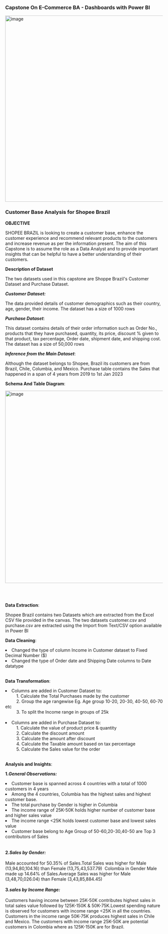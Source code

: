 ### Capstone On E-Commerce BA - Dashboards with Power BI ###

<img width="596" alt="image" src="https://github.com/radha-r27/radha-r27/assets/144864829/39255b2c-60e3-44f5-9c73-f84ad67b3abb">


### Customer Base Analysis for Shopee Brazil ###
**OBJECTIVE**

SHOPEE BRAZIL is looking to create a customer base, enhance the customer experience and recommend relevant
products to the customers and increase revenue as per the information present.
The aim of this Capstone is to assume the role as a Data Analyst and to provide important insights that can be helpful to have a better understanding of their
customers.

**Description of Dataset**

The two datasets used in this capstone are Shoppe Brazil's Customer Dataset and Purchase Dataset.

**_Customer Dataset:_**

The data provided details of customer demographics such as their country, age, gender, their income. The dataset has a size of 1000 rows


**_Purchase Dataset_**:

This dataset contains details of their order information such as Order No., products that they have purchased, quantity, its price, discount % given
to that product, tax percentage, Order date, shipment date, and shipping cost. The dataset has a size of 50,000 rows

**_Inference from the Main Dataset_**:

Although the dataset belongs to Shopee, Brazil its customers are from Brazil, Chile, Columbia, and Mexico. Purchase table contains the Sales
that happened in a span of 4 years from 2019 to 1st Jan 2023

**Schema And Table Diagram**:

<img width="616" alt="image" src="https://github.com/radha-r27/radha-r27/assets/144864829/20e31cf7-7d95-46a8-b381-4a257d71a500">

<Br></Br>

**Data Extraction**:

Shopee Brazil contains two Datasets which are extracted from the Excel CSV file provided in the canvas.
The two datasets customer.csv and purchase.csv are extracted using the Import from Text/CSV option available in Power BI

**Data Cleaning**:

 <li> Changed the type of column Income in Customer dataset to Fixed Decimal Number ($)</li>
 <li> Changed the type of Order date and Shipping Date columns to Date datatype</li> <br>

**Data Transformation**:
 <li> Columns are added in Customer Dataset to: </li>
       &nbsp &nbsp &nbsp &nbsp &nbsp1. Calculate the Total Purchases made by the customer <br>
       &nbsp &nbsp &nbsp &nbsp &nbsp2. Group the age rangewise Eg.  Age group 10-20, 20-30, 40-50, 60-70 etc <br>
       &nbsp &nbsp &nbsp &nbsp &nbsp3. To split the Income range in groups of 25k <br> <br>
  <li> Columns are added in Purchase Dataset to: </li>
       &nbsp &nbsp &nbsp &nbsp &nbsp1. Calculate the value of product price & quantity <br>
       &nbsp &nbsp &nbsp &nbsp &nbsp2. Calculate the discount amount  <br>
       &nbsp &nbsp &nbsp &nbsp &nbsp3. Calculate the amount after discount <br>
       &nbsp &nbsp &nbsp &nbsp &nbsp4. Calculate the Taxable amount based on tax percentage  <br>
       &nbsp &nbsp &nbsp &nbsp &nbsp5. Calculate the Sales value for the order   <br>
<br>

**Analysis and Insights**:

   **1._General Observations:_**
        <li> Customer base is spanned across 4 countries with a total of 1000 customers in 4 years </li>
        <li> Among the 4 countries, Columbia has the highest sales and highest customer base.</li>
        <li> The total purchase by Gender is higher in Columbia </li>
        <li> The income range of 25K-50K holds higher number of customer base and higher sales value</li> 
        <li> The income range <25K holds lowest customer base and lowest sales value</li>
        <li> Customer base belong to Age Group of 50-60,20-30,40-50 are Top 3 contributors of Sales</li>
        <Br></Br>
    **2._Sales by Gender:_**
     <Br></Br>
             Male accounted for 50.35% of Sales.﻿﻿﻿﻿Total Sales was higher for Male (13,94,80,104.16) than Female (13,75,43,537.79)
﻿﻿             ﻿﻿Colombia in Gender Male made up 14.64% of Sales.﻿﻿﻿﻿Average Sales was higher for Male (3,48,70,026.04) than Female (3,43,85,884.45)
      <Br></Br>
     **3._sales by Income Range:_**  <Br></Br>
             Customers having income between 25K-50K contributes highest sales in total sales value followed by 125K-150K & 50K-75K.Lowest spending
             nature is observed for customers with income range <25K in all the countries. Customers in the income range 50K-75K  produces highest 
             sales in Chile and Mexico. The customers with income range 25K-50K are potential customers in Colombia where as 125K-150K are for Brazil.




                
